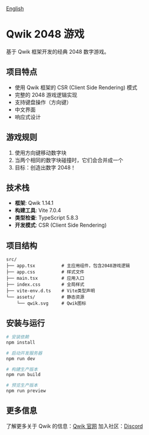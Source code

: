 
[English](README_EN.md)

# Qwik 2048 游戏

基于 Qwik 框架开发的经典 2048 数字游戏。

## 项目特点

- 使用 Qwik 框架的 CSR (Client Side Rendering) 模式
- 完整的 2048 游戏逻辑实现
- 支持键盘操作（方向键）
- 中文界面
- 响应式设计

## 游戏规则

1. 使用方向键移动数字块
2. 当两个相同的数字块碰撞时，它们会合并成一个
3. 目标：创造出数字 2048！

## 技术栈

- **框架**: Qwik 1.14.1
- **构建工具**: Vite 7.0.4
- **类型检查**: TypeScript 5.8.3
- **开发模式**: CSR (Client Side Rendering)

## 项目结构

```
src/
├── app.tsx          # 主应用组件，包含2048游戏逻辑
├── app.css          # 样式文件
├── main.tsx         # 应用入口
├── index.css        # 全局样式
├── vite-env.d.ts    # Vite类型声明
└── assets/          # 静态资源
    └── qwik.svg     # Qwik图标
```

## 安装与运行

```bash
# 安装依赖
npm install

# 启动开发服务器
npm run dev

# 构建生产版本
npm run build

# 预览生产版本
npm run preview
```

## 更多信息

了解更多关于 Qwik 的信息：[Qwik 官网](https://qwik.dev)
加入社区：[Discord](https://qwik.dev/chat)

